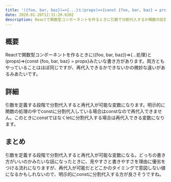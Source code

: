 ```yaml
---
title: '({foo, bar, baz})=>{...}と(props)=>{const {foo, bar, baz} = props }の微妙な違い'
date: 2020-01-26T12:31:20.630Z
description: Reactで関数型コンポーネントを作るときに引数で分割代入するか関数の処理の中で分割代入するときの微妙な違い。
---
```

## 概要
Reactで関数型コンポーネントを作るときに({foo, bar, baz})=>{...処理}と(props)=>{const {foo, bar, baz} = props}みたいな書き方があります。両方ともやっていることはほぼ同じですが、再代入できるかできないかの微妙な違いがあるみあたいです。

## 詳細
引数を定義する段階で分割代入すると再代入が可能な変数になります。明示的に関数の処理の中でconstに分割代入している場合はconstなので再代入できません。このときにconstではなくletに分割代入する場合は再代入できる変数になります。

## まとめ
引数を定義する段階で分割代入すると再代入が可能な変数になる。どっちの書き方がいいのかみたいな話になったときに、見やすさと書きやすさを理由に優劣をつける流れになりますが、再代入が可能だとどこかのタイミングで意図しない値になるかもしれないので、明示的にconstに分割代入する方が良さそうですね。
